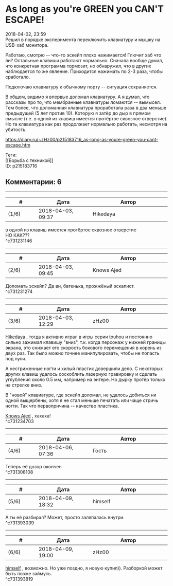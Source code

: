 As long as you're GREEN you CAN'T ESCAPE!
=========================================

  
2018-04-02, 23:59  
 Решил в порядке эксперимента переключить клавиатуру и мышку на USB-хаб монитора.   
   
 Работаю, смотрю -- что-то эскейп плохо нажимается! Глючит хаб что ли? Остальные клавиши работают нормально. Сначала вообще думал, что конкретная программа тормозит, но обнаружил, что в других наблюдается то же явление. Приходится нажимать по 2-3 раза, чтобы сработало.   
   
 Подключаю клавиатуру к обычному порту -- ситуация сохраняется.   
   
 В общем, видимо я впервые доломал клавиатуру. А я думал, что рассказы про то, что мембранные клавиатуры ломаются -- вымысел. Тем более, что доломанная клавиатура проработала раза в два меньше предыдущей (5 лет против 10). Которую я затёр до дыр в прямом смысле (т.е. в одной из клавиш имеется протёртое сквозное отверстие). Но та клавиатура как раз продолжает нормально работать, несмотря на убитость.   
  
<https://diary.ru/~zHz00/p215183716_as-long-as-youre-green-you-cant-escape.htm>  
  
Теги:  
[[Борьба с техникой]]  
ID: p215183716  


Комментарии: 6
--------------

  


---



|         #         |              Дата              |                     Автор                     |           ID           |
| --- | --- | --- | --- |
| (1/6) | 2018-04-03, 09:37 | Hikedaya | c731231146 |

  
  в одной из клавиш имеется протёртое сквозное отверстие    
 НО КАК???   
 ^c731231146

---



|         #         |              Дата              |                     Автор                     |           ID           |
| --- | --- | --- | --- |
| (2/6) | 2018-04-03, 09:45 | Knows Ajed | c731231274 |

  
 Доломать эскейп? Да ви, батенька, прожжёный эскапист.   
 ^c731231274

---



|         #         |              Дата              |                     Автор                     |           ID           |
| --- | --- | --- | --- |
| (3/6) | 2018-04-03, 12:29 | zHz00 | c731234703 |

  
  [Hikedaya](http://hikedaya.diary.ru "Записная книжка")  , тогда я активно играл в игры серии touhou и постоянно сильно зажимал клавишу "вниз", т.к. когда персонаж у нижней границы экрана, это снижает его скорость бокового перемещения в корень из двух раз. Так было можно точнее манипулировать, чтобы не попасть под пули.   
   
 А нестриженные ногти и хилый пластик довершили дело. С некоторых других клавиш удалось соскоблить лазерную гравировку и сделать углубления около 0.5 мм, например на энтере. Но дырку протёр только на стрелке вниз.   
   
 В "новой" клавиатуре, где эскейп доломал, не удалось добиться ни одной выщербены, хотя я не стал меньше печатать или чаще стричь ногти. Так что первопричина -- качество пластика.   
   
  [Knows Ajed](http://Who-Knows-Ajed.diary.ru "Who Knows Ajed?")  , хахаха!   
 ^c731234703

---



|         #         |              Дата              |                     Автор                     |           ID           |
| --- | --- | --- | --- |
| (4/6) | 2018-04-06, 07:36 | Гость | c731308108 |

  
 Теперь её дозор окончен   
 ^c731308108

---



|         #         |              Дата              |                     Автор                     |           ID           |
| --- | --- | --- | --- |
| (5/6) | 2018-04-09, 18:32 | himself | c731393039 |

  
 А ты её разбирал? Может, просто заляпалась внутри.   
 ^c731393039

---



|         #         |              Дата              |                     Автор                     |           ID           |
| --- | --- | --- | --- |
| (6/6) | 2018-04-09, 19:00 | zHz00 | c731393819 |

  
  [himself](http://himself.diary.ru "void")  , возможно. Но уже поздно, я новую купил)). Разборкой может быть позже займусь.   
 ^c731393819